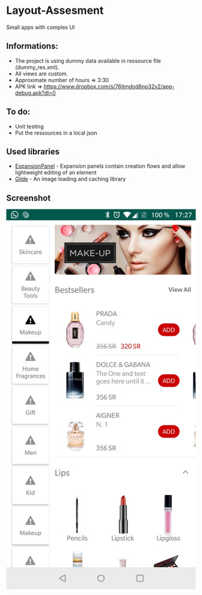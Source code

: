 # Layout-Assesment
Small apps with complex UI

## Informations:

* The project is using dummy data available in ressource file (dummy_res.xml).
* All views are custom.
* Approximate number of hours => 3:30
* APK link => https://www.dropbox.com/s/76itmdod8np32y2/app-debug.apk?dl=0


## To do:
* Unit testing
* Put the ressources in a local json


## Used libraries
* [ExpansionPanel](https://github.com/florent37/ExpansionPanel) - Expansion panels contain creation flows and allow lightweight editing of an element
* [Glide](https://github.com/bumptech/glide) - An image loading and caching library


## Screenshot
![Alt text](ui/Screenshot_20181021-172707.jpg?raw=true "Screenshot")
